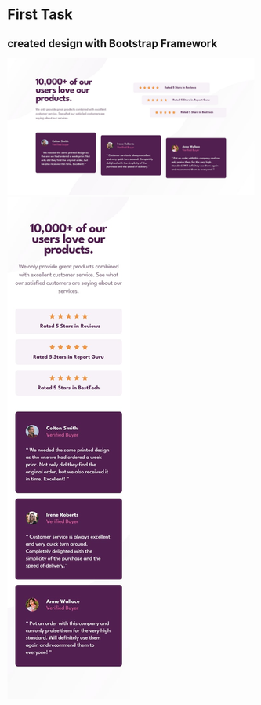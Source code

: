 # First Task
## created design with Bootstrap Framework
![My Image](design/desktop-design.jpg)
![My Image](design/mobile-design.jpg)





